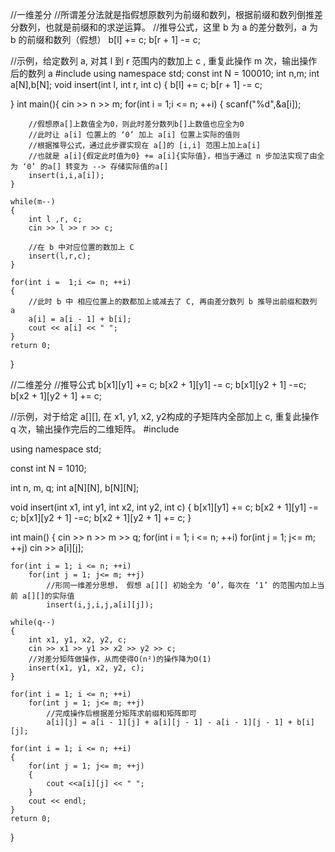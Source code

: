 //一维差分
//所谓差分法就是指假想原数列为前缀和数列，根据前缀和数列倒推差分数列，也就是前缀和的求逆运算。
//推导公式，这里 b 为 a 的差分数列，a 为 b 的前缀和数列（假想）
    b[l] += c;
    b[r + 1] -= c;

//示例，给定数列 a, 对其 l 到 r 范围内的数加上 c , 重复此操作 m 次，输出操作后的数列 a
#include<iostream>
using namespace std;
const int N = 100010;
int n,m;
int a[N],b[N];
void insert(int l, int r, int c)
{
    b[l] += c;
    b[r + 1] -= c;

}
int main(){
    cin >> n >> m;
    for(int i =  1;i <= n; ++i)
    {
        scanf("%d",&a[i]);

        //假想原a[]上数值全为0，则此时差分数列b[]上数值也应全为0
        //此时让 a[i] 位置上的 ‘0’ 加上 a[i] 位置上实际的值则
        //根据推导公式，通过此步骤实现在 a[]的 [i,i] 范围上加上a[i]
        //也就是 a[i]{假定此时值为0} += a[i]{实际值}，相当于通过 n 步加法实现了由全为 ‘0’ 的a[] 转变为 --> 存储实际值的a[]
        insert(i,i,a[i]);
    }

    while(m--)
    {
        int l ,r, c;
        cin >> l >> r >> c;

        //在 b 中对应位置的数加上 C
        insert(l,r,c);
    }

    for(int i =  1;i <= n; ++i)
    {
        //此时 b 中 相应位置上的数都加上或减去了 C, 再由差分数列 b 推导出前缀和数列 a
        a[i] = a[i - 1] + b[i];
        cout << a[i] << " ";
    }
    return 0;
}


//二维差分
//推导公式
    b[x1][y1] += c;
    b[x2 + 1][y1] -= c;
    b[x1][y2 + 1] -=c;
    b[x2 + 1][y2 + 1] += c;

//示例，对于给定 a[][], 在 x1, y1, x2, y2构成的子矩阵内全部加上 c, 重复此操作 q 次，输出操作完后的二维矩阵。
#include<iostream>

using namespace std;

const int N = 1010;

int n, m, q;
int a[N][N], b[N][N];

void insert(int x1, int y1, int x2, int y2, int c)
{
    b[x1][y1] += c;
    b[x2 + 1][y1] -= c;
    b[x1][y2 + 1] -=c;
    b[x2 + 1][y2 + 1] += c;
}

int main()
{
    cin >> n >> m >> q;
    for(int i = 1; i <= n; ++i)
        for(int j = 1; j<= m; ++j)
            cin >> a[i][j];
    
    for(int i = 1; i <= n; ++i)
        for(int j = 1; j<= m; ++j)
            //形同一维差分思想， 假想 a[][] 初始全为 ‘0’，每次在 ‘1’ 的范围内加上当前 a[][]的实际值
            insert(i,j,i,j,a[i][j]); 
            
    while(q--)
    {
        int x1, y1, x2, y2, c;
        cin >> x1 >> y1 >> x2 >> y2 >> c;
        //对差分矩阵做操作，从而使得O(n²)的操作降为O(1)
        insert(x1, y1, x2, y2, c);
    }
    
    for(int i = 1; i <= n; ++i)
        for(int j = 1; j<= m; ++j)
            //完成操作后根据差分矩阵求前缀和矩阵即可
            a[i][j] = a[i - 1][j] + a[i][j - 1] - a[i - 1][j - 1] + b[i][j];
            
    for(int i = 1; i <= n; ++i)
    {
        for(int j = 1; j<= m; ++j)
        {
            cout <<a[i][j] << " ";
        }
        cout << endl;
    }
    return 0;
}